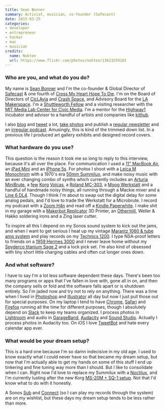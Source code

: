 ```yaml
---
title: Sean Bonner
summary: Activist, musician, co-founder (Safecast)
date: 2015-03-25
categories:
- developer
- entrepreneur
- hacker
- mac
- musician
credits:
  name: Nokton
  url: https://www.flickr.com/photos/nokton/13623259103
---
```


### Who are you, and what do you do?

My name is [Sean Bonner](http://seanbonner.com/ "Sean's website.") and I'm the co-founder & Global Director of [Safecast](http://safecast.org/ "A network of sensors and radiation data mapping.") & one fourth of [Cross My Heart Hope To Die](http://cmhhtd.com/ "A band."). I'm on the Board of Directors of [CicLAvia](http://ciclavia.org/ "A group in LA that creates car-free street events.") and [Crash Space](http://crashspace.org/ "A non-profit hacker space in LA."), and Advisory Board for the [LA Makerspace](http://lamakerspace.com/ "A non-profit maker space in LA."). I'm a [Shuttleworth Fellow](https://www.shuttleworthfoundation.org/fellows/sean-bonner/ "Sean's Shuttleworth profile.") and a visiting researcher with the [MIT Media Lab Center for Civic Media](https://civic.mit.edu/ "MIT's Center for Civic Media."). I'm a mentor for the [Highway1](http://highway1.io/ "A hardware incubator.") incubator and advisor to a handful of artists and companies like [kithub](http://kithub.cc/ "Hacker hardware kits.").

I also [blog](http://blog.seanbonner.com/ "Sean's weblog") and [tweet](http://twitter.com/seanbonner/ "Sean's Twitter account.") a lot, [take photos](https://www.flickr.com/photos/seanbonner "Sean's Flickr account.") and publish a [regular newsletter](http://tinyletter.com/seanbonner/ "Sean's newsletter.") and an [irregular podcast](http://vivariot.com/ "Sean and Jesica Gao's tech podcast."). Amusingly, this is kind of the trimmed down list. In a previous life I produced art gallery exhibits and designed record covers.

### What hardware do you use?

This question is the reason it took me so long to reply to this interview, because it's all over the place. For communication I used a [11" MacBook Air][macbook-air], an [iPad Mini][ipad-mini] and an [iPhone 5s][iphone-5s]. For photos I shoot with a [Leica M Monochrom][m-monochrom] with a 1970's era [50mm Summilux][summilux-50mm-f1.4], and make noisy music with an ever changing combo of synths which currently includes an [Arturia MiniBrute][minibrute], a [few][volca-keys] [Korg][volca-beats] [Volcas][volca-bass], a [Roland MC-303][mc-303], a [Moog Werkstatt][werkstatt-01] and a handful of handmade noisy things, all running through a Mackie mixer and a [Line 6 DL4][dl4]. Though I think I'm about to swap out the digital delay for some analog pedals, and I'd love to trade the Werkstatt for a Microbrute. I record my podcast with a [Zoom H4n][h4n] and read off a [Kindle Paperwhite][kindle-paperwhite]. I make shit in my garage with a [Makerbot Replicator][replicator] 3D Printer, an [Othermill][], Weller & Hakko soldering irons and a Zing laser cutter. 

To inspire all this I depend on my Sonos sound system to kick out the jams, and when I want to get serious I heat up my vintage [Marantz 1060 & tube amp system][1060] and play records on my [Technics 1200][sl-1200]. I type NSA-proof letters to friends on a [1959 Hermes 3000][3000] and I never leave home without my [Spyderco titanium Sage 2][sage-2] and a lock pick set. I'm also kind of obsessed with tiny short little charging cables and often cut longer ones down.

### And what software?

I have to say I'm a lot less software dependent these days. There's been too many programs or apps that I've fallen in love with, gone all in on, and then the company sells or fold and the software falls apart or is shutdown entirely. So I'm jaded now and try not to rely on anything. There was a time when I lived in [Photoshop][] and [Illustrator][] all day but now I just pull those out for special purposes. On my laptop I tend to have [Chrome][], [Safari][] and [Firefox][] running all the time for different purposes, though I absolutely depend on [Slack][] to keep my teams organized. I process photos in [Lightroom][] and audio in [GarageBand][], [Audacity][] and [Sound Studio][sound-studio]. Actually I process photos in Audacity too. On iOS I love [TweetBot][tweetbot-ios] and hate every calendar app ever.

### What would be your dream setup?

This is a hard one because I'm so damn indecisive in my old age. I used to know exactly what I could never have so that became my dream setup, but now that I'm actually able to get my hands on some of this stuff I end up tinkering and fine tuning way more than I should. But I like to consolidate when I can. Right now I'd love to replace my Summilux with a [Noctilux][noctilux-m-50mm-f0.95-asph], and I'm currently lusting after the new Korg [MS-20M + SQ-1 setup][ms-20m-kit]. Not that I'd know what to do with it honestly.

A Sonos [Sub][] and [Connect][connect.2] (so I can play my records through the system) are on my wishlist, but these days my dream setup tends to be less rather than more.

[1060]: https://www.hifiengine.com/manual_library/marantz/1060.shtml "A stereo amp."
[3000]: http://machinesoflovinggrace.com/hermes.htm "A typewriter."
[audacity]: https://sourceforge.net/projects/audacity/ "An open-source, cross-platform audio editor."
[chrome]: https://www.google.com/intl/en/chrome/ "A WebKit-based browser, where each tab runs in its own thread."
[connect.2]: https://www.sonos.com/en-us/sonos-shop/products/connect "An audio streaming system."
[dl4]: https://line6.com/stompbox-modelers/dl4-delay-stompbox-modeling-pedal "An effects pedal."
[firefox]: https://www.mozilla.org/en-US/firefox/new/ "A cross-platform open-source web browser."
[garageband]: https://www.apple.com/mac/garageband/ "An audio recording and editing tool for the Mac."
[h4n]: http://web.archive.org/web/20150212190215/http://www.zoom.co.jp/english/products/h4n/ "A digital audio recorder."
[illustrator]: https://www.adobe.com/products/illustrator.html "A vector graphics editor."
[ipad-mini]: https://www.apple.com/ipad-mini/ "A 7.9 inch tablet device."
[iphone-5s]: https://en.wikipedia.org/wiki/IPhone_5S "A smartphone."
[kindle-paperwhite]: http://web.archive.org/web/20230502144520/https://www.amazon.com/Kindle-Paperwhite-Touch-light/dp/B007OZNZG0 "An e-book reader with a book-like screen."
[lightroom]: https://www.adobe.com/products/photoshop-lightroom.html "Photo management and editing software."
[m-monochrom]: https://leica-camera.com/ja-JP/30x/us/Photography/Leica-M/Leica-M-Monochrom "An 18 megapixel black and white digital camera."
[macbook-air]: https://www.apple.com/macbook-air/ "A very thin laptop."
[mc-303]: https://en.wikipedia.org/wiki/Roland_MC-303 "A synthesiser."
[minibrute]: https://www.arturia.com/products/minibrute/resources "A synthesiser."
[ms-20m-kit]: https://www.korg.com/us/products/dj/ms_20mkit/ "A synthesiser."
[noctilux-m-50mm-f0.95-asph]: https://leica-camera.com/en-US/photography/lenses/m/noctilux-m-50mm-f0-95-asph-black "A 50mm camera lens."
[othermill]: https://othermachine.co/ "A 2D/3D milling machine."
[photoshop]: https://www.adobe.com/products/photoshop.html "A bitmap image editor."
[replicator]: https://store.makerbot.com/replicator "A 3D printer."
[safari]: https://www.apple.com/safari/ "A fast web browser."
[sage-2]: https://www.spyderco.com/catalog/details.php?product=421 "A titanium knife."
[sl-1200]: https://en.wikipedia.org/wiki/Technics_SL-1200 "A turntable."
[slack]: https://slack.com/intl/ja-jp/ "A collaboration service."
[sound-studio]: https://en.wikipedia.org/wiki/Sound_Studio "A sound editor for the Mac."
[sub]: https://www.sonos.com/en-us/shop/products/sub "An audio system."
[summilux-50mm-f1.4]: https://www.kenrockwell.com/leica/50mm-f14.htm "A 50mm camera lens."
[tweetbot-ios]: https://tapbots.com/tweetbot/ "A Twitter client for iOS."
[volca-bass]: https://www.korg.com/us/products/dj/volca_bass/ "An analog bass machine."
[volca-beats]: https://www.korg.com/us/products/dj/volca_beats/ "An analogue rhythm machine."
[volca-keys]: https://www.korg.com/us/products/dj/volca_keys/ "An analog loop synthesiser."
[werkstatt-01]: https://www.moogmusic.com/products/werkstatt/werkstatt-01-moogfest-2014-kit "An analog synthesiser."
